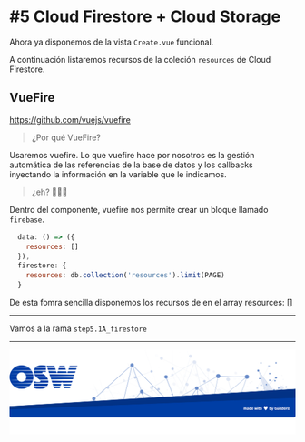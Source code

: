 # #5 Cloud Firestore + Cloud Storage

Ahora ya disponemos de la vista `Create.vue` funcional.

A continuación listaremos recursos de la coleción `resources` de Cloud Firestore.

## VueFire
https://github.com/vuejs/vuefire

> ¿Por qué VueFire?  

Usaremos vuefire. Lo que vuefire hace por nosotros es la gestión automática de las referencias de la base de datos y los callbacks inyectando la información en la variable que le indicamos.

> ¿eh? 🤨🧐🤔

Dentro del componente, vuefire nos permite crear un bloque llamado `firebase`.


```js
  data: () => ({
    resources: []
  }),
  firestore: {
    resources: db.collection('resources').limit(PAGE)
  }
```

De esta fomra sencilla disponemos los recursos de en el array resources: []

---
Vamos a la rama `step5.1A_firestore`

---
![footer](./assets/img/footer.png)
